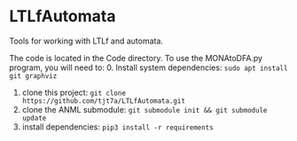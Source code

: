 # LTLfAutomata
Tools for working with LTLf and automata.

The code is located in the Code directory. To use the MONAtoDFA.py program, you will need to:
0. Install system dependencies: `sudo apt install git graphviz`
1. clone this project: `git clone https://github.com/tjt7a/LTLfAutomata.git`
2. clone the ANML submodule: `git submodule init && git submodule update`
3. install dependencies: `pip3 install -r requirements`
